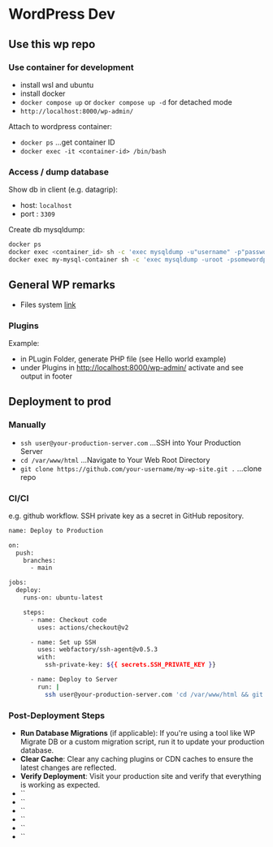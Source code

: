 # WordPress Dev

## Use this wp repo

### Use container for development

- install wsl and ubuntu
- install docker
- `docker compose up` or `docker compose up -d` for detached mode
- `http://localhost:8000/wp-admin/`

Attach to wordpress container:

- `docker ps` ...get container ID
- `docker exec -it <container-id> /bin/bash`

### Access / dump database

Show db in client (e.g. datagrip):

- host: `localhost`
- port : `3309`

Create db mysqldump:

```bash
docker ps
docker exec <container_id> sh -c 'exec mysqldump -u"username" -p"password" database_name' > database_backup.sql
docker exec my-mysql-container sh -c 'exec mysqldump -uroot -psomewordpress wordpress' > database_backup.sql
```

## General WP remarks

- Files system [link](https://www.youtube.com/watch?v=Bz-UB_KjufU)

### Plugins

Example:

- in PLugin Folder, generate PHP file (see Hello world example)
- under Plugins in <http://localhost:8000/wp-admin/> activate and see output in footer

## Deployment to prod

### Manually

- `ssh user@your-production-server.com` ...SSH into Your Production Server
- `cd /var/www/html` ...Navigate to Your Web Root Directory
- `git clone https://github.com/your-username/my-wp-site.git .` ...clone repo

### CI/CI

e.g. github workflow. SSH private key as a secret in GitHub repository.

```sh
name: Deploy to Production

on:
  push:
    branches:
      - main

jobs:
  deploy:
    runs-on: ubuntu-latest

    steps:
      - name: Checkout code
        uses: actions/checkout@v2

      - name: Set up SSH
        uses: webfactory/ssh-agent@v0.5.3
        with:
          ssh-private-key: ${{ secrets.SSH_PRIVATE_KEY }}

      - name: Deploy to Server
        run: |
          ssh user@your-production-server.com 'cd /var/www/html && git pull origin main && composer install && npm install && npm run build'
```

### Post-Deployment Steps

- **Run Database Migrations** (if applicable): If you're using a tool like WP Migrate DB or a custom migration script, run it to update your production database.
- **Clear Cache**: Clear any caching plugins or CDN caches to ensure the latest changes are reflected.
- **Verify Deployment**: Visit your production site and verify that everything is working as expected.
- ``
- ``
- ``
- ``
- ``
- ``
